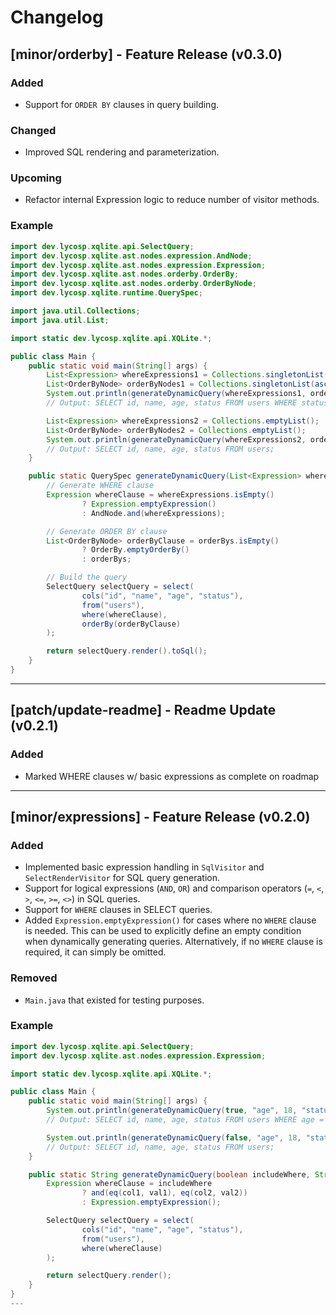 # Changelog

## [minor/orderby] - Feature Release (v0.3.0)
### Added
- Support for `ORDER BY` clauses in query building.

### Changed
- Improved SQL rendering and parameterization.

### Upcoming
- Refactor internal Expression logic to reduce number of visitor methods.

### Example
```java
import dev.lycosp.xqlite.api.SelectQuery;
import dev.lycosp.xqlite.ast.nodes.expression.AndNode;
import dev.lycosp.xqlite.ast.nodes.expression.Expression;
import dev.lycosp.xqlite.ast.nodes.orderby.OrderBy;
import dev.lycosp.xqlite.ast.nodes.orderby.OrderByNode;
import dev.lycosp.xqlite.runtime.QuerySpec;

import java.util.Collections;
import java.util.List;

import static dev.lycosp.xqlite.api.XQLite.*;

public class Main {
    public static void main(String[] args) {
        List<Expression> whereExpressions1 = Collections.singletonList(eq("status", "active"));
        List<OrderByNode> orderByNodes1 = Collections.singletonList(asc("name"));
        System.out.println(generateDynamicQuery(whereExpressions1, orderByNodes1));
        // Output: SELECT id, name, age, status FROM users WHERE status = ? ORDER BY name ASC;

        List<Expression> whereExpressions2 = Collections.emptyList();
        List<OrderByNode> orderByNodes2 = Collections.emptyList();
        System.out.println(generateDynamicQuery(whereExpressions2, orderByNodes2));
        // Output: SELECT id, name, age, status FROM users;
    }

    public static QuerySpec generateDynamicQuery(List<Expression> whereExpressions, List<OrderByNode> orderBys) {
        // Generate WHERE clause
        Expression whereClause = whereExpressions.isEmpty()
                ? Expression.emptyExpression()
                : AndNode.and(whereExpressions);

        // Generate ORDER BY clause
        List<OrderByNode> orderByClause = orderBys.isEmpty()
                ? OrderBy.emptyOrderBy()
                : orderBys;

        // Build the query
        SelectQuery selectQuery = select(
                cols("id", "name", "age", "status"),
                from("users"),
                where(whereClause),
                orderBy(orderByClause)
        );

        return selectQuery.render().toSql();
    }
}
```

---

## [patch/update-readme] - Readme Update (v0.2.1)

### Added
- Marked WHERE clauses w/ basic expressions as complete on roadmap

---

## [minor/expressions] - Feature Release (v0.2.0)

### Added
- Implemented basic expression handling in `SqlVisitor` and `SelectRenderVisitor` for SQL query generation.
- Support for logical expressions (`AND`, `OR`) and comparison operators (`=`, `<`, `>`, `<=`, `>=`, `<>`) in SQL queries.
- Support for `WHERE` clauses in SELECT queries.
- Added `Expression.emptyExpression()` for cases where no `WHERE` clause is needed. This can be used to explicitly define an empty condition when dynamically generating queries. Alternatively, if no `WHERE` clause is required, it can simply be omitted.

### Removed
- `Main.java` that existed for testing purposes.

### Example
```java
import dev.lycosp.xqlite.api.SelectQuery;
import dev.lycosp.xqlite.ast.nodes.expression.Expression;

import static dev.lycosp.xqlite.api.XQLite.*;

public class Main {
    public static void main(String[] args) {
        System.out.println(generateDynamicQuery(true, "age", 18, "status", "active"));
        // Output: SELECT id, name, age, status FROM users WHERE age = 18 AND status = 'active';

        System.out.println(generateDynamicQuery(false, "age", 18, "status", "active"));
        // Output: SELECT id, name, age, status FROM users;
    }

    public static String generateDynamicQuery(boolean includeWhere, String col1, Object val1, String col2, Object val2) {
        Expression whereClause = includeWhere
                ? and(eq(col1, val1), eq(col2, val2))
                : Expression.emptyExpression();

        SelectQuery selectQuery = select(
                cols("id", "name", "age", "status"),
                from("users"),
                where(whereClause)
        );

        return selectQuery.render();
    }
}
---